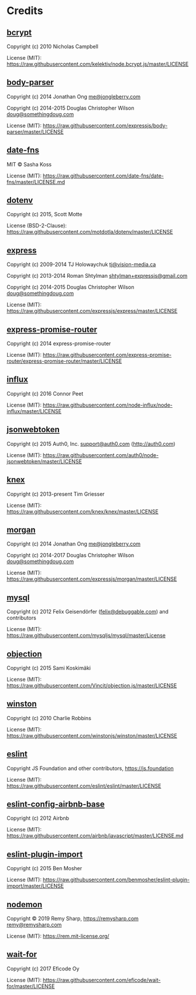 # Credits

## [bcrypt](https://www.npmjs.com/package/bcrypt)

Copyright (c) 2010 Nicholas Campbell

License (MIT):
https://raw.githubusercontent.com/kelektiv/node.bcrypt.js/master/LICENSE

## [body-parser](https://www.npmjs.com/package/body-parser)

Copyright (c) 2014 Jonathan Ong <me@jongleberry.com>

Copyright (c) 2014-2015 Douglas Christopher Wilson <doug@somethingdoug.com>

License (MIT):
https://raw.githubusercontent.com/expressjs/body-parser/master/LICENSE

## [date-fns](https://www.npmjs.com/package/date-fns)

MIT © Sasha Koss

License (MIT):
https://raw.githubusercontent.com/date-fns/date-fns/master/LICENSE.md

## [dotenv](https://www.npmjs.com/package/dotenv)

Copyright (c) 2015, Scott Motte

License (BSD-2-Clause):
https://raw.githubusercontent.com/motdotla/dotenv/master/LICENSE

## [express](https://www.npmjs.com/package/express)

Copyright (c) 2009-2014 TJ Holowaychuk <tj@vision-media.ca>

Copyright (c) 2013-2014 Roman Shtylman <shtylman+expressjs@gmail.com>

Copyright (c) 2014-2015 Douglas Christopher Wilson <doug@somethingdoug.com>

License (MIT):
https://raw.githubusercontent.com/expressjs/express/master/LICENSE

## [express-promise-router](https://www.npmjs.com/package/express-promise-router)

Copyright (c) 2014 express-promise-router

License (MIT):
https://raw.githubusercontent.com/express-promise-router/express-promise-router/master/LICENSE

## [influx](https://www.npmjs.com/package/influx)

Copyright (c) 2016 Connor Peet

License (MIT):
https://raw.githubusercontent.com/node-influx/node-influx/master/LICENSE

## [jsonwebtoken](https://www.npmjs.com/package/jsonwebtoken)

Copyright (c) 2015 Auth0, Inc. <support@auth0.com> (http://auth0.com)

License (MIT):
https://raw.githubusercontent.com/auth0/node-jsonwebtoken/master/LICENSE

## [knex](https://www.npmjs.com/package/knex)

Copyright (c) 2013-present Tim Griesser

License (MIT): https://raw.githubusercontent.com/knex/knex/master/LICENSE

## [morgan](https://www.npmjs.com/package/morgan)

Copyright (c) 2014 Jonathan Ong <me@jongleberry.com>

Copyright (c) 2014-2017 Douglas Christopher Wilson <doug@somethingdoug.com>

License (MIT): https://raw.githubusercontent.com/expressjs/morgan/master/LICENSE

## [mysql](https://www.npmjs.com/package/mysql)

Copyright (c) 2012 Felix Geisendörfer (felix@debuggable.com) and contributors

License (MIT): https://raw.githubusercontent.com/mysqljs/mysql/master/License

## [objection](https://www.npmjs.com/package/objection)

Copyright (c) 2015 Sami Koskimäki

License (MIT):
https://raw.githubusercontent.com/Vincit/objection.js/master/LICENSE

## [winston](https://www.npmjs.com/package/winston)

Copyright (c) 2010 Charlie Robbins

License (MIT):
https://raw.githubusercontent.com/winstonjs/winston/master/LICENSE

## [eslint](https://www.npmjs.com/package/eslint)

Copyright JS Foundation and other contributors, https://js.foundation

License (MIT): https://raw.githubusercontent.com/eslint/eslint/master/LICENSE

## [eslint-config-airbnb-base](https://www.npmjs.com/package/eslint-config-airbnb-base)

Copyright (c) 2012 Airbnb

License (MIT):
https://raw.githubusercontent.com/airbnb/javascript/master/LICENSE.md

## [eslint-plugin-import](https://www.npmjs.com/package/eslint-plugin-import)

Copyright (c) 2015 Ben Mosher

License (MIT):
https://raw.githubusercontent.com/benmosher/eslint-plugin-import/master/LICENSE

## [nodemon](https://www.npmjs.com/package/nodemon)

Copyright © 2019 Remy Sharp, https://remysharp.com <remy@remysharp.com>

License (MIT): https://rem.mit-license.org/

## [wait-for](https://github.com/Eficode/wait-for)

Copyright (c) 2017 Eficode Oy

License (MIT): https://raw.githubusercontent.com/eficode/wait-for/master/LICENSE
